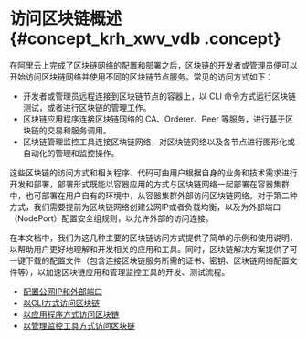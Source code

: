 # 访问区块链概述 {#concept_krh_xwv_vdb .concept}

在阿里云上完成了区块链网络的配置和部署之后，区块链的开发者或管理员便可以开始访问区块链网络并使用不同的区块链节点服务。常见的访问方式如下：

-   开发者或管理员远程连接到区块链节点的容器上，以 CLI 命令方式运行区块链测试，或者进行区块链的管理工作。
-   区块链应用程序连接区块链网络的 CA、Orderer、Peer 等服务，进行基于区块链的交易和服务调用。
-   区块链管理监控工具连接区块链网络，对区块链网络以及各节点进行图形化或自动化的管理和监控操作。

这些区块链的访问方式和相关程序、代码可由用户根据自身的业务和技术需求进行开发和部署，部署形式既能以容器应用的方式与区块链网络一起部署在容器集群中，也可部署在用户自有的环境中，从容器集群外部访问区块链网络。对于第二种方式，我们需要提前为区块链网络创建公网IP或者负载均衡，以及为外部端口（NodePort）配置安全组规则，以允许外部的访问连接。

在本文档中，我们为这几种主要的区块链访问方式提供了简单的示例和使用说明，以帮助用户更好地理解和开发相关的应用和工具。同时，区块链解决方案提供了可一键下载的配置文件（包含连接区块链服务所需的证书、密钥、区块链网络配置文件等），以加速区块链应用和管理监控工具的开发、测试流程。

-   [配置公网IP和外部端口](intl.zh-CN/解决方案/区块链解决方案/配置公网IP和外部端口.md#)
-   [以CLI方式访问区块链](intl.zh-CN/解决方案/区块链解决方案/以CLI方式访问区块链.md#)
-   [以应用程序方式访问区块链](intl.zh-CN/解决方案/区块链解决方案/以应用程序方式访问区块链.md#)
-   [以管理监控工具方式访问区块链](intl.zh-CN/解决方案/区块链解决方案/以管理监控工具方式访问区块链.md#)

